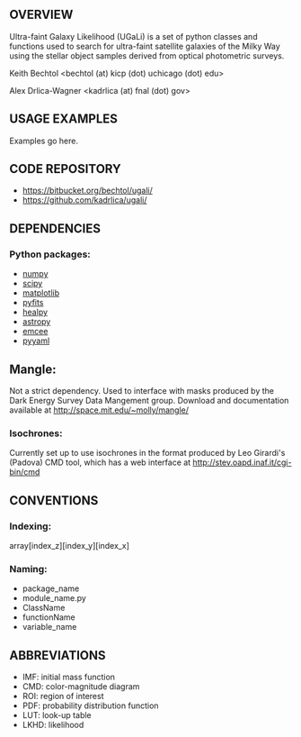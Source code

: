 OVERVIEW
--------
Ultra-faint Galaxy Likelihood (UGaLi) is a set of python 
classes and functions used to search for ultra-faint satellite 
galaxies of the Milky Way using the stellar object samples 
derived from optical photometric surveys.

Keith Bechtol &lt;bechtol (at) kicp (dot) uchicago (dot) edu&gt;

Alex Drlica-Wagner &lt;kadrlica (at) fnal (dot) gov&gt;

USAGE EXAMPLES
--------------
Examples go here.

CODE REPOSITORY
---------------
* https://bitbucket.org/bechtol/ugali/
* https://github.com/kadrlica/ugali/

DEPENDENCIES
------------

### Python packages:
* [numpy](http://www.numpy.org/)
* [scipy](https://www.scipy.org/)
* [matplotlib](http://matplotlib.org/)
* [pyfits](http://www.stsci.edu/institute/software_hardware/pyfits)
* [healpy](https://github.com/healpy/healpy)
* [astropy](http://www.astropy.org/)
* [emcee](http://dan.iel.fm/emcee/current/)
* [pyyaml](http://pyyaml.org/)

## Mangle:
Not a strict dependency. Used to interface with masks produced by
the Dark Energy Survey Data Mangement group. Download and documentation 
available at http://space.mit.edu/~molly/mangle/

### Isochrones:
Currently set up to use isochrones in the format produced by Leo Girardi's (Padova)
CMD tool, which has a web interface at http://stev.oapd.inaf.it/cgi-bin/cmd

CONVENTIONS
-----------

### Indexing:
array[index_z][index_y][index_x]

### Naming:
* package_name
* module_name.py
* ClassName
* functionName
* variable_name

ABBREVIATIONS
-------------
* IMF: initial mass function
* CMD: color-magnitude diagram
* ROI: region of interest
* PDF: probability distribution function
* LUT: look-up table
* LKHD: likelihood
